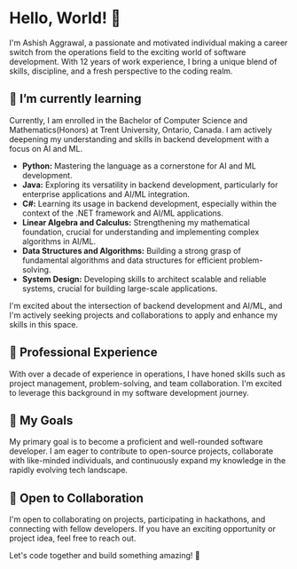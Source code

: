 # Hello, World! 👋

I'm Ashish Aggrawal, a passionate and motivated individual making a career switch from the operations field to the exciting world of software development. 
With 12 years of work experience, I bring a unique blend of skills, discipline, and a fresh perspective to the coding realm.

## 🌱 I’m currently learning

 Currently, I am enrolled in the Bachelor of Computer Science and Mathematics(Honors) at Trent University, Ontario, Canada. I am actively deepening my understanding and skills in backend development with a focus on AI and ML.

- **Python:** Mastering the language as a cornerstone for AI and ML development.
- **Java:** Exploring its versatility in backend development, particularly for enterprise applications and AI/ML integration.
- **C#:** Learning its usage in backend development, especially within the context of the .NET framework and AI/ML applications.
- **Linear Algebra and Calculus:** Strengthening my mathematical foundation, crucial for understanding and implementing complex algorithms in AI/ML.
- **Data Structures and Algorithms:** Building a strong grasp of fundamental algorithms and data structures for efficient problem-solving.
- **System Design:** Developing skills to architect scalable and reliable systems, crucial for building large-scale applications.

I'm excited about the intersection of backend development and AI/ML, and I'm actively seeking projects and collaborations to apply and enhance my skills in this space.

## 💼 Professional Experience

With over a decade of experience in operations, I have honed skills such as project management, problem-solving, and team collaboration. 
I'm excited to leverage this background in my software development journey.

## 🚀 My Goals

My primary goal is to become a proficient and well-rounded software developer. 
I am eager to contribute to open-source projects, collaborate with like-minded individuals, and continuously expand my knowledge in the rapidly evolving tech landscape.

## 🤝 Open to Collaboration

I'm open to collaborating on projects, participating in hackathons, and connecting with fellow developers. If you have an exciting opportunity or project idea, feel free to reach out.

Let's code together and build something amazing! 🚀
